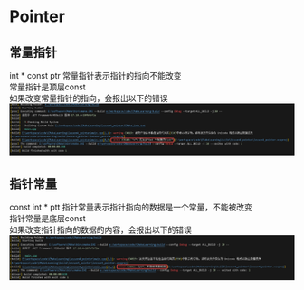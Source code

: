 # Pointer
## 常量指针
int * const ptr
常量指针表示指针的指向不能改变      
常量指针是顶层const     
如果改变常量指针的指向，会报出以下的错误
![low_level_const](../images/low_level_const.jpg)

## 指针常量
const int * ptt
指针常量表示指针指向的数据是一个常量，不能被改变        
指针常量是底层const     
如果改变指针指向的数据的内容，会报出以下的错误      
![pointer_to_const](../images/pointer_to_const.jpg)

## 